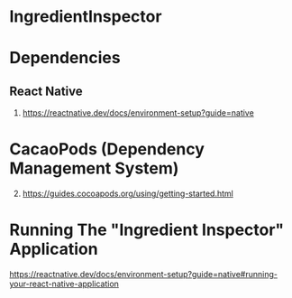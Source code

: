# IngredientInspector

# Dependencies
## React Native
1. https://reactnative.dev/docs/environment-setup?guide=native

# CacaoPods (Dependency Management System)
2. https://guides.cocoapods.org/using/getting-started.html

# Running The "Ingredient Inspector" Application
https://reactnative.dev/docs/environment-setup?guide=native#running-your-react-native-application
